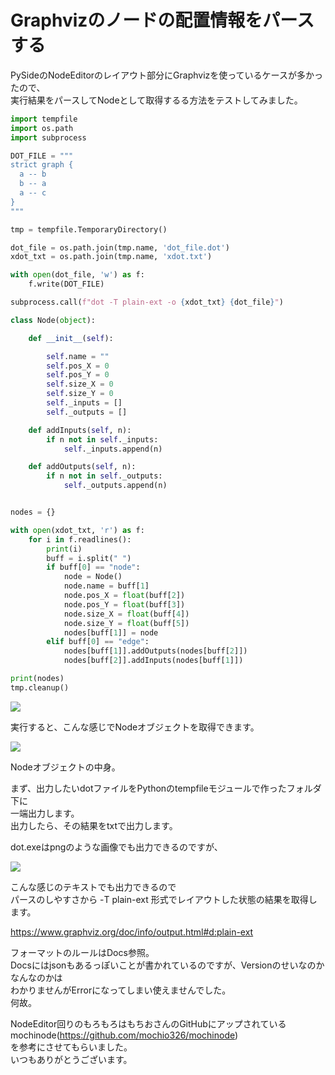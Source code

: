 # Graphvizのノードの配置情報をパースする

<!-- SUMMARY:Graphvizのノードの配置情報をパースする -->

PySideのNodeEditorのレイアウト部分にGraphvizを使っているケースが多かったので、  
実行結果をパースしてNodeとして取得するる方法をテストしてみました。  
  
```python
import tempfile
import os.path
import subprocess

DOT_FILE = """
strict graph {
  a -- b
  b -- a
  a -- c
}
"""

tmp = tempfile.TemporaryDirectory()

dot_file = os.path.join(tmp.name, 'dot_file.dot')
xdot_txt = os.path.join(tmp.name, 'xdot.txt')

with open(dot_file, 'w') as f:
    f.write(DOT_FILE)

subprocess.call(f"dot -T plain-ext -o {xdot_txt} {dot_file}")

class Node(object):

    def __init__(self):

        self.name = ""
        self.pos_X = 0
        self.pos_Y = 0
        self.size_X = 0
        self.size_Y = 0
        self._inputs = []
        self._outputs = []

    def addInputs(self, n):
        if n not in self._inputs:
            self._inputs.append(n)

    def addOutputs(self, n):
        if n not in self._outputs:
            self._outputs.append(n)


nodes = {}

with open(xdot_txt, 'r') as f:
    for i in f.readlines():
        print(i)
        buff = i.split(" ")
        if buff[0] == "node":
            node = Node()
            node.name = buff[1]
            node.pos_X = float(buff[2])
            node.pos_Y = float(buff[3])
            node.size_X = float(buff[4])
            node.size_Y = float(buff[5])
            nodes[buff[1]] = node
        elif buff[0] == "edge":
            nodes[buff[1]].addOutputs(nodes[buff[2]])
            nodes[buff[2]].addInputs(nodes[buff[1]])

print(nodes)
tmp.cleanup()
```

![](https://gyazo.com/bef448ee03989e8fc97123b1fdd53d30.png)

実行すると、こんな感じでNodeオブジェクトを取得できます。  
  
![](https://gyazo.com/57f8b184b30c2fa939672e1ce79f79f5.png)

Nodeオブジェクトの中身。  
  
まず、出力したいdotファイルをPythonのtempfileモジュールで作ったフォルダ下に  
一端出力します。  
出力したら、その結果をtxtで出力します。  
  
dot.exeはpngのような画像でも出力できるのですが、  

![](https://gyazo.com/c91263e6f6714221e02937c04f1a9056.png)

こんな感じのテキストでも出力できるので  
パースのしやすさから -T plain-ext 形式でレイアウトした状態の結果を取得します。  
  
https://www.graphviz.org/doc/info/output.html#d:plain-ext

フォーマットのルールはDocs参照。  
Docsにはjsonもあるっぽいことが書かれているのですが、Versionのせいなのかなんなのかは  
わかりませんがErrorになってしまい使えませんでした。  
何故。  
  
NodeEditor回りのもろもろはもちおさんのGitHubにアップされている
mochinode(https://github.com/mochio326/mochinode)    
を参考にさせてもらいました。  
いつもありがとうございます。
